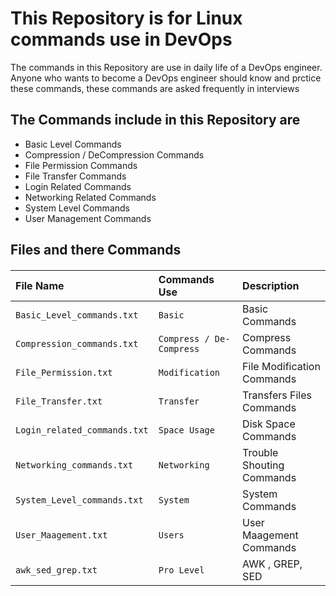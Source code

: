 
# This Repository is for Linux commands use in DevOps 

The commands in this Repository are use in daily life of a DevOps engineer. Anyone who wants to become a DevOps engineer should know and prctice these commands, these commands are asked frequently in interviews


## The Commands include in this Repository are

- Basic Level Commands
- Compression / DeCompression Commands
- File Permission Commands
- File Transfer Commands
- Login Related Commands
- Networking Related Commands
- System Level Commands
- User Management Commands



## Files and there Commands

#### 

| File Name | Commands Use     | Description                       |
| :-------- | :------- | :-------------------------------- |
| `Basic_Level_commands.txt` | `Basic ` | Basic Commands |
| `Compression_commands.txt` | `Compress / De-Compress` | Compress Commands |
| `File_Permission.txt` | `Modification` | File Modification Commands |
| `File_Transfer.txt` | `Transfer` | Transfers Files Commands |
| `Login_related_commands.txt` | `Space Usage` | Disk Space Commands |
| `Networking_commands.txt` | `Networking` |  Trouble Shouting Commands |
| `System_Level_commands.txt` | `System` | System Commands |
| `User_Maagement.txt` | `Users` | User Maagement Commands |
| `awk_sed_grep.txt` | `Pro Level` | AWK , GREP, SED |



